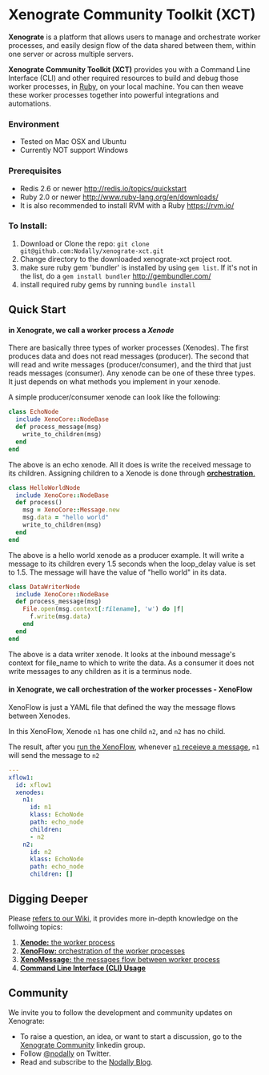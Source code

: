 Xenograte Community Toolkit (XCT)
===

**Xenograte** is a platform that allows users to manage and orchestrate worker processes, and easily design 
flow of the data shared between them, within one server or across multiple servers.

**Xenograte Community Toolkit (XCT)** provides you with a Command Line Interface (CLI) and other required 
resources to build and debug those worker processes, in [Ruby](http://www.ruby-lang.org/en/), on your local 
machine. You can then weave these worker processes together into powerful integrations and automations.

### Environment
* Tested on Mac OSX and Ubuntu
* Currently NOT support Windows

### Prerequisites

* Redis 2.6 or newer http://redis.io/topics/quickstart
* Ruby 2.0 or newer http://www.ruby-lang.org/en/downloads/
* It is also recommended to install RVM with a Ruby https://rvm.io/

### To Install:

1. Download or Clone the repo: `git clone git@github.com:Nodally/xenograte-xct.git`
2. Change directory to the downloaded xenograte-xct project root.
3. make sure ruby gem 'bundler' is installed by using `gem list`. If it's not in the list, do a `gem install bundler` http://gembundler.com/
4. install required ruby gems by running `bundle install`

## Quick Start

#### in Xenograte, we call a worker process a *Xenode*
There are basically three types of worker processes (Xenodes). The first produces data and does not read messages (producer). The second that will read and write messages (producer/consumer), and the third that just reads messages (consumer).
Any xenode can be one of these three types. It just depends on what methods you implement in your xenode.

A simple producer/consumer xenode can look like the following:
```ruby
class EchoNode
  include XenoCore::NodeBase
  def process_message(msg)
    write_to_children(msg)
  end
end
```
The above is an echo xenode. All it does is write the received message to its children. Assigning children to a Xenode is done through [**orchestration**.](#in-xenograte-we-call-orchestration-of-the-worker-processes---xenoflow)
```ruby
class HelloWorldNode
  include XenoCore::NodeBase
  def process()
    msg = XenoCore::Message.new
    msg.data = "hello world"
    write_to_children(msg)
  end
end
```
The above is a hello world xenode as a producer example. It will write a message to its children every 1.5 seconds when the loop_delay value is set to 1.5. The message will have the value of "hello world" in its data.
```ruby
class DataWriterNode
  include XenoCore::NodeBase
  def process_message(msg)
    File.open(msg.context[:filename], 'w') do |f|
      f.write(msg.data)
    end
  end
end
```
The above is a data writer xenode. It looks at the inbound message's context for file_name to which to write the data. As a consumer it does not write messages to any children as it is a terminus node.
#### in Xenograte, we call orchestration of the worker processes - XenoFlow

XenoFlow is just a YAML file that defined the way the message flows between Xenodes.

In this XenoFlow, Xenode `n1` has one child `n2`, and `n2` has no child. 

The result, after you [run the XenoFlow](../../wiki/Command-Line-Interface-Usage#binxeno-run-xenoflow-run-a-xenoflow), whenever [`n1` receieve a message](../../Command-Line-Interface-Usage#binxeno-write-message-write-a-message-to-a-xenode), `n1` will send the message to `n2` 

```yaml
---
xflow1:
  id: xflow1
  xenodes:
    n1:
      id: n1
      klass: EchoNode
      path: echo_node
      children:
      - n2
    n2:
      id: n2
      klass: EchoNode
      path: echo_node
      children: []
```

## Digging Deeper

Please [refers to our Wiki](../../wiki), it provides more in-depth knowledge on the follwoing topics:

1. [**Xenode:** the worker process](../../wiki/Xenode)
2. [**XenoFlow:** orchestration of the worker processes](../../wiki/Xenoflow)
3. [**XenoMessage:** the messages flow between worker process](../../wiki/XenoMessage)
4. [**Command Line Interface (CLI) Usage**](../../wiki/Command-Line-Interface-Usage)


## Community

We invite you to follow the development and community updates on Xenograte:

- To raise a question, an idea, or want to start a discussion, go to the [Xenograte Community][23] linkedin group.
- Follow [@nodally][21] on Twitter.
- Read and subscribe to the [Nodally Blog][22].

[21]: http://twitter.com/nodally
[22]: http://blog.nodally.com
[23]: http://www.linkedin.com/groups/Xenograte-Community-5068501
